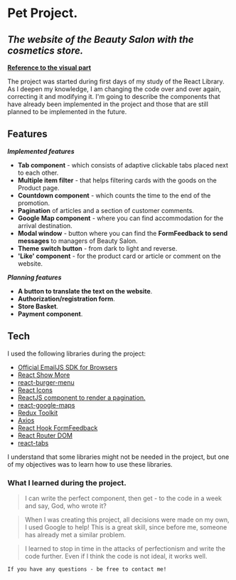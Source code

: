 # Pet Project.
## _The website of the Beauty Salon with the cosmetics store._

**[Reference to the visual part](https://reactbs1.netlify.app/about)**


The project was started during first days of my study of the React Library. 
As I deepen my knowledge, I am changing the code over and over again, correcting it and modifying it.
I'm going to describe the components that have already been implemented in the project and those that are still planned to be implemented in the future.


## Features
***Implemented features***

- **Tab component** - which consists of adaptive clickable tabs placed next to each other.
- **Multiple item filter** - that helps filtering cards with the goods on the Product page.
- **Countdown component** - which counts the time to the end of the promotion.
- **Pagination** of articles and a section of customer comments.
- **Google Map component** - where you can find accommodation for the arrival destination.
- **Modal window** - button where you can find the **FormFeedback to send messages** to managers of Beauty Salon.
- **Theme switch button** - from dark to light and reverse.
- **'Like' component** - for the product card or article or comment on the website.

***Planning features***
- **A button to translate the text on the website**.
- **Authorization/registration form**.
- **Store Basket**.
- **Payment component**.

## Tech

I used the following libraries during the project:

- [Official EmailJS SDK for Browsers](https://www.npmjs.com/package/@emailjs/browser)
- [React Show More](https://www.npmjs.com/package/@tedconf/react-show-more)
- [react-burger-menu](https://www.npmjs.com/package/react-burger-menu)
- [React Icons](https://react-icons.github.io/react-icons/)
- [ReactJS component to render a pagination.](https://www.npmjs.com/package/react-paginate)
- [react-google-maps](https://www.npmjs.com/package/@react-google-maps/api)
- [Redux Toolkit](https://redux-toolkit.js.org)
- [Axios](https://www.npmjs.com/package/axios)
- [React Hook FormFeedback](https://www.npmjs.com/package/react-hook-form)
- [React Router DOM](https://www.npmjs.com/package/react-router-dom)
- [react-tabs](https://github.com/reactjs/react-tabs#forcerendertabpanel-boolean)


I understand that some libraries might not be needed in the project, but  one of my objectives was to learn how to use these libraries.

### What I learned during the project.
> I can write the perfect component, then get  - to the code in a week and say, God, who wrote it?

> When I was creating this project, all decisions were made on my own, I used Google to help! This is a great skill, since before me, someone has already met a similar problem.

>I learned to stop in time in the attacks of perfectionism and write the code further. Even if I think the code is not ideal, it works well.

`If you have any questions - be free to contact me!`

